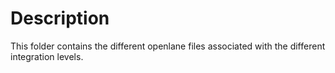 # Description
This folder contains the different openlane files associated with the different integration levels.
